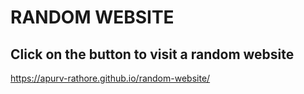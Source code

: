 # RANDOM WEBSITE



## Click on the button to visit a random website


https://apurv-rathore.github.io/random-website/
